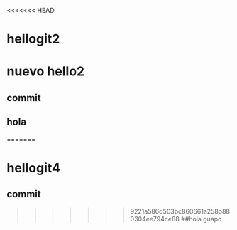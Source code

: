 <<<<<<< HEAD
# hellogit2
# nuevo hello2 
## commit 
## hola
=======
# hellogit4

## commit 
>>>>>>> 9221a586d503bc860661a258b880304ee794ce88
##hola guapo
